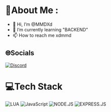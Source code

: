 # 💫About Me :
- 👋 Hi, I’m @MMDXd
- 🌱 I’m currently learning "BACKEND"
- 📫 How to reach me xdmmd

## 🌐Socials
[![Discord](https://img.shields.io/badge/Discord-%237289DA.svg?logo=discord&logoColor=white)](https://discord.gg/wK9KDnWKkw)

# 💻Tech Stack
![LUA](https://img.shields.io/badge/lua-%231572B6.svg?style=for-the-badge&logo=lua&logoColor=white) ![JavaScript](https://img.shields.io/badge/javascript-%23323330.svg?style=for-the-badge&logo=javascript&logoColor=%23F7DF1E) ![NODE.JS](https://img.shields.io/badge/nodejs-green.svg?style=for-the-badge&logo=node.js&logoColor=white)  ![EXPRESS.JS](https://camo.githubusercontent.com/8286a45a106e1a3c07489f83a38159981d888518a740b59c807ffc1b7b1e2f7b/68747470733a2f2f696d672e736869656c64732e696f2f62616467652f657870726573732e6a732d2532333430346435392e7376673f7374796c653d666f722d7468652d6261646765266c6f676f3d65787072657373266c6f676f436f6c6f723d253233363144414642)
